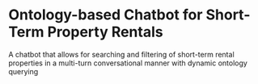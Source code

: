 # Ontology-based Chatbot for Short-Term Property Rentals
 A chatbot that allows for searching and filtering of short-term rental properties in a multi-turn conversational manner with dynamic ontology querying 
